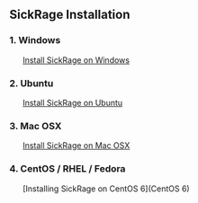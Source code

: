 ## SickRage Installation

### 1. Windows
&nbsp;&nbsp;&nbsp;&nbsp;&nbsp;&nbsp;[Install SickRage on Windows](http://www.htpcguides.com/install-sickrage-windows-usenet-torrent-tv//)

### 2. Ubuntu
&nbsp;&nbsp;&nbsp;&nbsp;&nbsp;&nbsp;[Install SickRage on Ubuntu](http://www.htpcguides.com/install-sickrage-ubuntu-14-04/)

### 3. Mac OSX
&nbsp;&nbsp;&nbsp;&nbsp;&nbsp;&nbsp;[Install SickRage on Mac OSX](http://www.htpcguides.com/install-sickrage-mac-osx-usenet-torrent-tv/)

### 4. CentOS / RHEL / Fedora

&nbsp;&nbsp;&nbsp;&nbsp;&nbsp;&nbsp;[Installing SickRage on CentOS 6](CentOS 6)